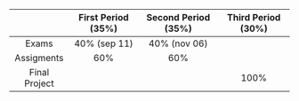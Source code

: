 |               | First Period (35%) | Second Period (35%) | Third Period (30%) |
|:-------------:|:------------------:|:-------------------:|:------------------:|
|     Exams     |    40% (sep 11)    |     40% (nov 06)    |                    |
|   Assigments  |         60%        |         60%         |                    |
| Final Project |                    |                     |        100%        |
